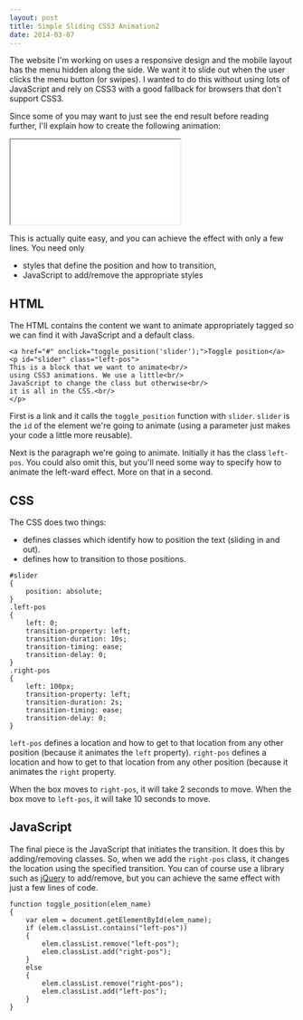 ```yaml
---
layout: post
title: Simple Sliding CSS3 Animation2
date: 2014-03-07
---
```


The website I'm working on uses a responsive design and the mobile layout has the menu hidden along the side. We want it to slide out when the user clicks the menu button (or swipes). I wanted to do this without using lots of JavaScript and rely on CSS3 with a good fallback for browsers that don't support CSS3.

Since some of you may want to just see the end result before reading further, I'll explain how to create the following animation:

<p><iframe class="html-sample-preview" src="storage/blog/simple_css3_slider/click_slide_animation.html" allowfullscreen="allowfullscreen"></iframe></p>

This is actually quite easy, and you can achieve the effect with only a few lines. You need only

* styles that define the position and how to transition,
* JavaScript to add/remove the appropriate styles

## HTML

The HTML contains the content we want to animate appropriately tagged so we can find it with JavaScript and a default class.

```
<a href="#" onclick="toggle_position('slider');">Toggle position</a>
<p id="slider" class="left-pos">
This is a block that we want to animate<br/>
using CSS3 animations. We use a little<br/>
JavaScript to change the class but otherwise<br/>
it is all in the CSS.<br/>
</p>
```

First is a link and it calls the `toggle_position` function with `slider`. `slider` is the `id` of the element we're going to animate (using a parameter just makes your code a little more reusable).

Next is the paragraph we're going to animate. Initially it has the class `left-pos`. You could also omit this, but you'll need some way to specify how to animate the left-ward effect. More on that in a second.

## CSS

The CSS does two things:

* defines classes which identify how to position the text (sliding in and out).
* defines how to transition to those positions.

```
#slider
{
    position: absolute;
}
.left-pos
{
    left: 0;
    transition-property: left;
    transition-duration: 10s;
    transition-timing: ease;
    transition-delay: 0;
}
.right-pos
{
    left: 100px;
    transition-property: left;
    transition-duration: 2s;
    transition-timing: ease;
    transition-delay: 0;
}
```

`left-pos` defines a location and how to get to that location from any other position (because it animates the `left` property). `right-pos` defines a location and how to get to that location from any other position (because it animates the `right` property.

When the box moves to `right-pos`, it will take 2 seconds to move. When the box move to `left-pos`, it will take 10 seconds to move.

## JavaScript

The final piece is the JavaScript that initiates the transition. It does this by adding/removing classes. So, when we add the `right-pos` class, it changes the location using the specified transition. You can of course use a library such as [jQuery](http://jquery.com/) to add/remove, but you can achieve the same effect with just a few lines of code.

```
function toggle_position(elem_name)
{
    var elem = document.getElementById(elem_name);
    if (elem.classList.contains("left-pos"))
    {
        elem.classList.remove("left-pos");
        elem.classList.add("right-pos");
    }
    else
    {
        elem.classList.remove("right-pos");
        elem.classList.add("left-pos");
    }
}
```